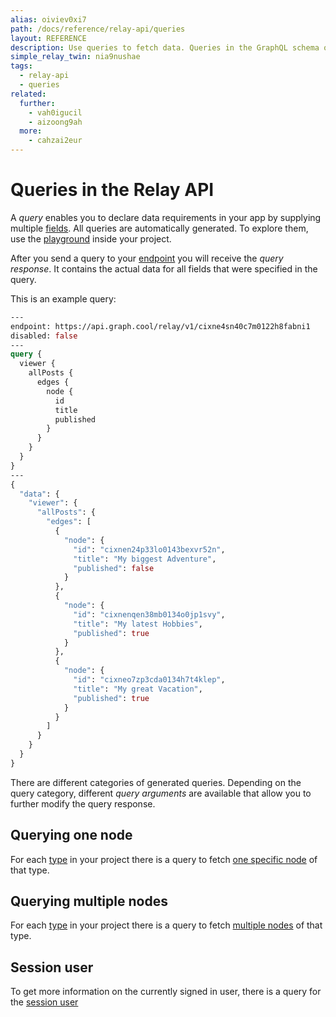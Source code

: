 ```yaml
---
alias: oiviev0xi7
path: /docs/reference/relay-api/queries
layout: REFERENCE
description: Use queries to fetch data. Queries in the GraphQL schema of your project are derived from types and relations that you defined.
simple_relay_twin: nia9nushae
tags:
  - relay-api
  - queries
related:
  further:
    - vah0igucil
    - aizoong9ah
  more:
    - cahzai2eur
---
```


# Queries in the Relay API

A *query* enables you to declare data requirements in your app by supplying multiple [fields](!alias-teizeit5se).
All queries are automatically generated. To explore them, use the [playground](!alias-uh8shohxie#playground) inside your project.

After you send a query to your [endpoint](!alias-uh8shohxie#project-endpoints) you will receive the *query response*. It contains the actual data for all fields that were specified in the query.

This is an example query:

```graphql
---
endpoint: https://api.graph.cool/relay/v1/cixne4sn40c7m0122h8fabni1
disabled: false
---
query {
  viewer {
    allPosts {
      edges {
        node {
          id
          title
          published
        }
      }
    }
  }
}
---
{
  "data": {
    "viewer": {
      "allPosts": {
        "edges": [
          {
            "node": {
              "id": "cixnen24p33lo0143bexvr52n",
              "title": "My biggest Adventure",
              "published": false
            }
          },
          {
            "node": {
              "id": "cixnenqen38mb0134o0jp1svy",
              "title": "My latest Hobbies",
              "published": true
            }
          },
          {
            "node": {
              "id": "cixneo7zp3cda0134h7t4klep",
              "title": "My great Vacation",
              "published": true
            }
          }
        ]
      }
    }
  }
}
```

There are different categories of generated queries. Depending on the query category, different *query arguments* are available that allow you to further modify the query response.

## Querying one node

For each [type](!alias-ij2choozae) in your project there is a query to fetch [one specific node](!alias-ga4chied8m) of that type.

## Querying multiple nodes

For each [type](!alias-ij2choozae) in your project there is a query to fetch [multiple nodes](!alias-uu4ohnaih7) of that type.

## Session user

To get more information on the currently signed in user, there is a query for the [session user](!alias-peyaaph9vi)
